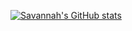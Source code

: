 [![Savannah's GitHub stats](https://github-readme-stats.vercel.app/api?username=savannahfeder&theme=radical&hide=stars,issues,contribs,commits,prs)](https://github.com/anuraghazra/github-readme-stats)

